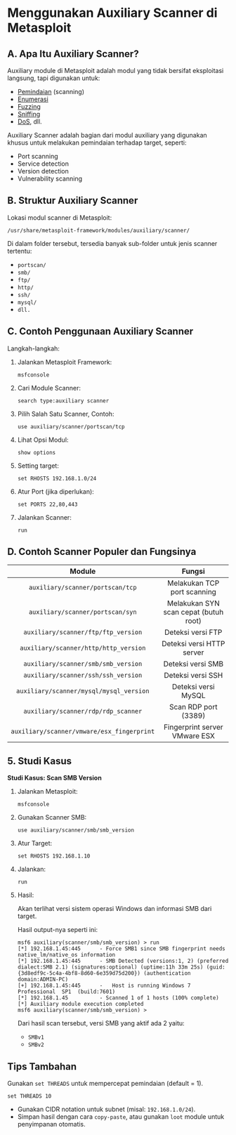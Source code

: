# Menggunakan Auxiliary Scanner di Metasploit

## A. Apa Itu Auxiliary Scanner?

Auxiliary module di Metasploit adalah modul yang tidak bersifat eksploitasi langsung, tapi digunakan untuk:
- [Pemindaian](https://en.wikipedia.org/wiki/Vulnerability_scanner) (scanning)
- [Enumerasi](https://wiki.zacheller.dev/pentest/enumeration)
- [Fuzzing](https://en.wikipedia.org/wiki/Fuzzing)
- [Sniffing](https://en.wikipedia.org/wiki/Sniffing_attack)
- [DoS](https://en.wikipedia.org/wiki/Denial-of-service_attack), dll.

Auxiliary Scanner adalah bagian dari modul auxiliary yang digunakan khusus untuk melakukan pemindaian terhadap target, seperti:
- Port scanning
- Service detection
- Version detection
- Vulnerability scanning

## B. Struktur Auxiliary Scanner

Lokasi modul scanner di Metasploit:

```
/usr/share/metasploit-framework/modules/auxiliary/scanner/
```

Di dalam folder tersebut, tersedia banyak sub-folder untuk jenis scanner tertentu:
- `portscan/`
- `smb/`
- `ftp/`
- `http/`
- `ssh/`
- `mysql/`
- `dll.`

## C. Contoh Penggunaan Auxiliary Scanner

Langkah-langkah:

1. Jalankan Metasploit Framework:

   ```
   msfconsole
   ```

2. Cari Module Scanner:

   ```
   search type:auxiliary scanner
   ```

3. Pilih Salah Satu Scanner, Contoh:

   ```
   use auxiliary/scanner/portscan/tcp
   ```

4. Lihat Opsi Modul:

   ```
   show options
   ```

5. Setting target:

   ```
   set RHOSTS 192.168.1.0/24
   ```

6. Atur Port (jika diperlukan):

   ```
   set PORTS 22,80,443
   ```

7. Jalankan Scanner:

   ```
   run
   ```

## D. Contoh Scanner Populer dan Fungsinya

| Module | Fungsi |
|:--:|:--:|
| `auxiliary/scanner/portscan/tcp` | Melakukan TCP port scanning |
| `auxiliary/scanner/portscan/syn` | Melakukan SYN scan cepat (butuh root) |
| `auxiliary/scanner/ftp/ftp_version` | Deteksi versi FTP |
| `auxiliary/scanner/http/http_version` | Deteksi versi HTTP server| |
| `auxiliary/scanner/smb/smb_version` | Deteksi versi SMB |
| `auxiliary/scanner/ssh/ssh_version` | Deteksi versi SSH |
| `auxiliary/scanner/mysql/mysql_version` | Deteksi versi MySQL |
| `auxiliary/scanner/rdp/rdp_scanner` | Scan RDP port (3389) |
| `auxiliary/scanner/vmware/esx_fingerprint` | Fingerprint server VMware ESX |

## 5. Studi Kasus

**Studi Kasus: Scan SMB Version**

1. Jalankan Metasploit:

   ```
   msfconsole
   ```

2. Gunakan Scanner SMB:

   ```
   use auxiliary/scanner/smb/smb_version
   ```

3. Atur Target:

   ```
   set RHOSTS 192.168.1.10
   ```

4. Jalankan:

   ```
   run
   ```

5. Hasil:

   Akan terlihat versi sistem operasi Windows dan informasi SMB dari target.

   Hasil output-nya seperti ini:

   ```
   msf6 auxiliary(scanner/smb/smb_version) > run
   [*] 192.168.1.45:445      - Force SMB1 since SMB fingerprint needs native_lm/native_os information
   [*] 192.168.1.45:445      - SMB Detected (versions:1, 2) (preferred dialect:SMB 2.1) (signatures:optional) (uptime:11h 33m 25s) (guid:{3d8edf9c-5c4a-4bf8-8d60-6e359d75d200}) (authentication domain:ADMIN-PC)
   [+] 192.168.1.45:445      -   Host is running Windows 7  Professional  SP1  (build:7601)
   [*] 192.168.1.45          - Scanned 1 of 1 hosts (100% complete)
   [*] Auxiliary module execution completed
   msf6 auxiliary(scanner/smb/smb_version) >
   ```

   Dari hasil scan tersebut, versi SMB yang aktif ada 2 yaitu:
   - `SMBv1`
   - `SMBv2`
        
## Tips Tambahan

Gunakan `set THREADS` untuk mempercepat pemindaian (default = 1).

```
set THREADS 10
```

- Gunakan CIDR notation untuk subnet (misal: `192.168.1.0/24`).
- Simpan hasil dengan cara `copy-paste`, atau gunakan `loot` module untuk penyimpanan otomatis.
